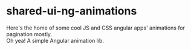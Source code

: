 # shared-ui-ng-animations

Here's the home of some cool JS and CSS angular apps' animations for pagination mostly.  
Oh yea! A simple Angular animation lib.
